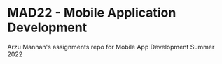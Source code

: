 # MAD22 - Mobile Application Development

Arzu Mannan's assignments repo for Mobile App Development Summer 2022
